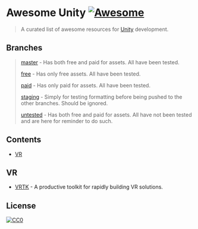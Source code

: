 # Awesome Unity [![Awesome](https://awesome.re/badge.svg)](https://awesome.re)

> A curated list of awesome resources for [Unity](https://unity.com/) development.

## Branches

> [master](https://github.com/PureSaltProductions/awesome-unity/tree/master) - Has both free and paid for assets. All have been tested.
>
> [free](https://github.com/PureSaltProductions/awesome-unity/tree/free) - Has only free assets. All have been tested.
>
> [paid](https://github.com/PureSaltProductions/awesome-unity/tree/paid) - Has only paid for assets. All have been tested.
>
> [staging](https://github.com/PureSaltProductions/awesome-unity/tree/staging) - Simply for testing formatting before being pushed to the other branches. Should be ignored.
>
> [untested](https://github.com/PureSaltProductions/awesome-unity/tree/untested) - Has both free and paid for assets. All have not been tested and are here for reminder to do such.

## Contents

- [VR](#vr)

## VR

- [VRTK](https://github.com/ExtendRealityLtd/VRTK) - A productive toolkit for rapidly building VR solutions.

## License

[![CC0](https://mirrors.creativecommons.org/presskit/buttons/88x31/svg/cc-zero.svg)](https://creativecommons.org/publicdomain/zero/1.0)